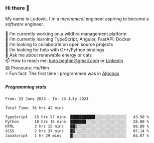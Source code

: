 ### Hi there 👋

My name is Ludovic. I'm a *mechanical* engineer aspiring to become a *software* engineer.

 🔭 I’m currently working on a wildfire management platform<br/>
 🌱 I’m currently learning TypeScript, Angular, FastAPI, Docker<br/>
 👯 I’m looking to collaborate on open source projects<br/>
 🤔 I’m looking for help with C++/Python bindings<br/>
 💬 Ask me about renewable energy or cats<br/>
 📫 How to reach me: ludo.beghin@gmail.com or [Linkedin](https://www.linkedin.com/in/ludovic-beghin/)<br/>
 😄 Pronouns: He/Him<br/>
 ⚡ Fun fact: The first time I programmed was in [Algobox](https://fr.wikipedia.org/wiki/Algobox)<br/>

##### Programming stats
<!--START_SECTION:waka-->

```txt
From: 23 June 2023 - To: 23 July 2023

Total Time: 36 hrs 42 mins

TypeScript   15 hrs 57 mins  ███████████░░░░░░░░░░░░░░   43.50 %
Python       10 hrs 16 mins  ███████░░░░░░░░░░░░░░░░░░   28.00 %
HTML         3 hrs 15 mins   ██▒░░░░░░░░░░░░░░░░░░░░░░   08.89 %
SCSS         2 hrs 37 mins   █▓░░░░░░░░░░░░░░░░░░░░░░░   07.14 %
JavaScript   1 hr 29 mins    █░░░░░░░░░░░░░░░░░░░░░░░░   04.07 %
```

<!--END_SECTION:waka-->
